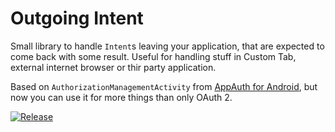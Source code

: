 # Outgoing Intent

Small library to handle `Intent`s leaving your application, that are expected to come back with some result. Useful for handling stuff in Custom Tab, external internet browser or thir party application.

Based on `AuthorizationManagementActivity` from [AppAuth for Android](https://github.com/openid/AppAuth-Android), but now you can use it for more things than only OAuth 2.

[![Release](https://jitpack.io/v/dzielins42/OutgoingIntent.svg)](https://jitpack.io/#dzielins42/OutgoingIntent)
